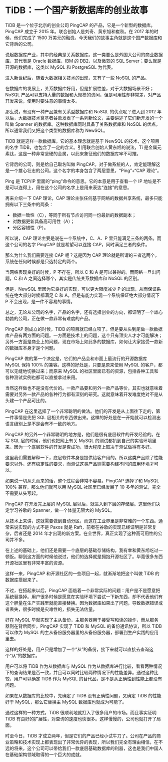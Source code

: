



# TiDB：一个国产新数据库的创业故事

TiDB 是一个位于北京的创业公司 PingCAP 的产品，它是一个新型的数据库。PingCAP 成立于 2015 年。联合创始人是刘奇、黄东旭和崔秋。在 2017 年的时候，他们完成了 1500 万美元的融资。今天我们的故事主角就是这个国产数据库和它背后的公司。

说起数据库产业，其中的经典是关系数据库。这一类要么是外国大公司的商业数据库，其代表是 Oracle 数据库，IBM 的 DB2，以及微软的 SQL Server；要么就是开源的数据库，这类以 MySQL 和 PostgreSQL 为代表。

进入新世纪后，随着大数据相关技术的出现，又有了一些 NoSQL 的产品。

在数据库的发展上，关系数据库好用，但是扩展性差，对于大数据场景不好；NoSQL 产品可以支持大量的数据和大规模的访问，但是可用性却非常差，对产品开发来说，使用时要注意的事情太多。

那么说，有没有一种产品兼有关系型数据库和 NoSQL 的优点呢？进入到 2012 年以后，大数据技术奠基者谷歌发表了一系列新论文，主要讲述了它们新开发的一个叫做 Spanner 的数据库。这种数据库同时具备了关系数据库和 NoSQL 的优点。所以通常我们又把这个类型的数据库称为 NewSQL。

TiDB 就是这样一款数据库，它的基本理念就是基于 NewSQL 的技术，这个项目的名字 TiDB，也包含了一定的含义。引用联合创始人黄东旭的说法，Ti 是金属元素钛，这是一种非常坚硬的金属，以此来象征他们的数据库牢不可摧。

它背后的公司，则是给自己取名叫做 PingCAP。对于做系统的人，肯定能理解这是一个雄心壮志的公司。这个名字的本身包含了两层意思，“Ping”+“CAP 理论”。

Ping 是 TCP/IP 里面的“ping”命令的意思。它的本意是用于查看一个 IP 地址是不是可以连得上，用在这个公司的名字上是用来表达“连接”的意思。

再来介绍一下 CAP 理论，CAP 理论主张任何基于网络的数据共享系统，最多只能拥有以下三条中的两条：

- 数据一致性（C），等同于所有节点访问同一份最新的数据副本；
- 对数据更新具备高可用性（A）；
- 分区容错性（P）。

所以说，CAP 理论主要是说在一个系统中，C、A、P 里只能满足三条的两条。而这个公司的名字 PingCAP 就是希望可以连接 CAP，同时满足三者的条件。

那么为什么我们需要连接 CAP 呢？这是因为 CAP 理论就是所谓的三者选两个，系统在任何时候都是只选特定的两个。

当网络表现良好的时候，P 不存在，所以 C 和 A 是可以兼得的。而网络一旦出问题，C 和 A 之间选择哪个，其实是传统关系数据库和 NoSQL 的区别。

但是，NewSQL 里因为它良好的实现，可以更大限度减少 P 的出现，从而保证系统在绝大部分时候都满足 C 和 A，但是有能力实现一个系统保证绝大部分情况下 P 不会出现，是一件不容易的事情。

总之，无论从公司的名字，产品的名字，还有选择创业的方向，都证明了一个雄心勃勃的公司，正在做一款非常有难度的产品。

PingCAP 刚成立的时候，TiDB 的项目就已经立项了。但是要从头到尾做一款数据库产品有两方面的问题。一方面是技术上的问题，这个只有顶尖人才才可能解决；另外一方面是商业上的问题，现在市场上如此多的数据库，如何让大家接受一款新的数据库本身才是个问题。

PingCAP 做的第一个决定是，它们的产品会和市面上最流行的开源数据库 MySQL 保持 100% 的兼容。这样的好处是，只要是原来使用 MySQL 的客户，都可以无缝地切换过来；而原来 MySQL 的社区里面已有的资源，包括各种工具和各种测试实例也都可以直接拿过来用。

当然这样做也不是没有代价的。一款产品要和另外一款产品等价，其实也就意味着需要对另外一款产品的各种行为都有深刻的研究。这就意味着开发难度绝对不是从头建一个产品可比的。

PingCAP 在这里选择了一个非常聪明的做法。他们的开发是从上面往下走的，第一件事情是先把 SQL 层相关的东西做出来。这样的好处是在一开始就可以检测出语言级别上是不是会有不一致的地方。

PingCAP 的另外一个非常聪明的地方是，他们是很有底层软件的开发经验的。在写 SQL 层的时候，他们也把网上有关 MySQL 的测试都扒到自己的实验环境里来。因为一个底层软件的开发是否成功，很大程度上取决于测试做得有多好。

这里我们需要解释一下，底层软件本身是提供给客户用的。所以这类产品除了性能要求以外，还有稳定性的要求，而测试这类产品则需要构建不同的应用环境才可以。

如果说一切从头而来的话，整个过程会非常不容易。PingCAP 选择了和 MySQL 100% 兼容，那么他们就可以用 MySQL 社区里已经发展了 10 多年的测试，完全不需要从头写起。

PingCAP 在开发完上层的 MySQL 层以后，就进入到下层的存储层。这里他们决定学习谷歌的 Spanner，做一个体量无限大的 MySQL。

从技术上来讲，这就需要做到自动分区，而这在工业界里是非常难的一个东西。通常来说实现的方式不是 Paxos 就是 Raft，前者在谷歌的实现已经证明是非常复杂，后者还是 2014 年才出现的新方案。在全世界，真正实现了这种高可用性的公司并不多。

在上述的基础上，他们还是需要一个底层的基础存储结构。我有幸和黄东旭吃过一顿饭。聊到这方面的时候他说过，他们的选择就是拥抱开源社区了。毕竟很多东西开源社区里有非常丰富的资源。

这样一来，PingCAP 和开源社区的一些项目一起，就渐渐地把这个叫做 TiDB 的数据库搭起来了。

不过，在搭起来以后，PingCAP 面临着一个非常实际的问题：用户是不是愿意把系统替换掉。用户很多时候是愿意在实验环境下尝试一下新东西，却不代表他们有这个胆量在生产实践里就能直接替换。因为数据库如果出了问题，导致数据错误或者丢失，很多时候是灾难性的，损失无法估量。

好在 MySQL 早就实现了主从备份，主服务器用于接受写和读的操作，而从服务器则在背后同步。PingCAP 实现了 TiDB 和 MySQL 的备份通讯协议，所以 TiDB 可以作为 MySQL 的主从备份服务器里的从备份服务器，部署到生产实践的应用里去。

这样的好处是，用户只是增加了一个“从”的备份，接下来就可以直接去查询这个“从”的数据库。

用户可以将 TiDB 作为从数据库与 MySQL 作为从数据库进行比较，看看两种情况下的查询结果是否一致，并且可以同时比较两种情况下的性能差异。通过这种比较，用户可以确定 TiDB 作为 MySQL 的替代品，是不是从正确性到性能上都没有问题。

如果在从数据库的比较中，先确定了 TiDB 没有正确性问题，又确定 TiDB 的性能好于 MySQL，那么它替换主 MySQL 数据库也就成为可能了。

通过这样的一种方式，TiDB 很顺利地就打入了很多用户的市场。而且事实证明 TiDB 有良好的扩展性，对查询的速度也快很多。这样慢慢的，公司也就打开了局面。

时至今日，TiDB 才成立两年，但是它们的产品已经小试牛刀了。公司在产品的商业策略和技术实现上都表现出了非常优异的表现，所以我们完全有理由相信，在不远的将来，这个公司可以带给我们一款底层基础数据库的利器，这也是我们中国人在基础架构领域取得的一个巨大的成就。











































